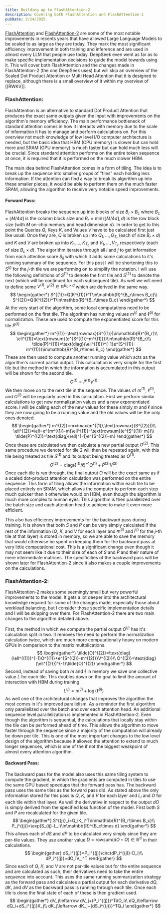 ```yaml
---
title: Building up to FlashAttention-2
description: Covering both FlashAttention and FlashAttention-2
pubDate: 2/24/2025
---
```

[FlashAttention](https://arxiv.org/abs/2205.14135) and [FlashAttention-2](https://arxiv.org/abs/2307.08691) are some of the most notable improvements in recents years that have allowed Large Language Models to be scaled to as large as they are today. They mark the most significant efficiency improvement in both training and inference and are used in almost every LLM that people use today. DeepSeek even went as far as to make specific implementation decisions to guide the model towards using it. This will cover both FlashAttention and the changes made in FlashAttention-2 (the one DeepSeek uses) but will skip an overview of the Scaled Dot Product Attention or Multi Head Attention that it is designed to replace, although there is a small overview of it within my overview of [[RWKV]].

### FlashAttention:
FlashAttention is an alternative to standard Dot Product Attention that produces the exact same outputs given the input with improvements on the algorithm's memory efficiency. The main performance bottleneck of standard attention comes in how it interacts with memory due to the scale of information it has to manage and perform calculations on. For this overview not much knowledge of low level I/O computer architecture is needed, but the basic idea that HBM (CPU memory) is slower but can hold more and SRAM (GPU memory) is much faster but can hold much less will be crucial. Since standard attention performs on the entire token sequence at once, it is required that it is performed on the much slower HBM.

The main idea behind FlashAttention comes in a form of tiling. The idea is to break up the sequence into smaller groups of "tiles" each holding less information. If the attention can find a way to break its algorithm up into these smaller pieces, it would be able to perform them on the much faster SRAM, allowing the algorithm to receive very notable speed improvements.

#### Forward Pass:
FlashAttention breaks the sequence up into blocks of size $B_r\times B_c$ where $B_c=\lfloor M/4d\rfloor$ is the column block size and $B_r=\min(\lfloor M/4d\rfloor,d)$ is the row block size (with $M$ on-chip memory and head dimension $d$). In order to get to this point the Queries $Q$, Keys $K$, and Values $V$ have to be calculated first just like usual. Once they are, $Q$ is broken up into $Q_1,\dots,Q_{T_r}$ (each of size $B_r\times d$) and $K$ and $V$ are broken up into $K_1,\dots,K_{T_c}$ and $V_1,\dots,V_{T_c}$ respectively (each of size $B_c\times d$). The algorithm iterates through all $i$ and $j$ to get information from each attention score $S_{ij}$ with which it adds some calculations to it's running summary of the sequence. For this post I will be shortening this to $S^{(j)}$ for the $j$-th tile we are performing on to simplify the notation. I will use the following definitions of $S^{(1)}$ to denote the first tile and $S^{(2)}$ to denote the next (which will be continued for each subsequent tile). As well we will need to define some $V^{(1)},V^{(2)}\in\mathbb{R}^{B_c\times d}$ which are derived in the same way.
$$
\begin{gather*}
S^{(1)}=Q(K^{(1)})^T\in\mathbb{R}^{B_r\times B_c}\\
S^{(2)}=Q(K^{(2)})^T\in\mathbb{R}^{B_r\times B_c}
\end{gather*}
$$
At the very start of the algorithm, some local computations need to be performed on the first tile. The algorithm has running values $m^{(j)}$ and $\ell^{(j)}$ for normalization. These are used to compute the exponentiated score for this tile $\tilde{P}^{(1)}$.
$$
\begin{gather*}
m^{(1)}=\text{rowmax}(S^{(1)})\in\mathbb{R}^{B_r}\\
\ell^{(1)}=\text{rowsum}(e^{S^{(1)}-m^{(1)}})\in\mathbb{R}^{B_r}\\
\tilde{P}^{(1)}=\text{diag}(\ell^{(1)})^{-1}e^{S^{(1)}-m^{(1)}}\in\mathbb{R}^{B_r\times B_c}
\end{gather*}
$$
These are then used to compute another running value which acts as the algorithm's current partial output. This calculation is very simple for the first tile but the method in which the information is accumulated in this output will be shown for the second tile.
$$
O^{(1)}=\tilde{P}^{(1)}V^{(1)}
$$
We then move on to the next tile in the sequence. The values of $m^{(1)}$, $\ell^{(1)}$, and $O^{(1)}$ will be regularly used in this calculation. First we perform similar calculations to get new normalization values and a new exponentiated score. I will be calling each of the new values for these simply $m$ and $\ell$ since they are now going to be a running value and the old values will be the only ones denoted.
$$
\begin{gather*}
m^{(2)}=m=\max(m^{(1)},\text{rowmax}(S^{(2)}))\\
\ell^{(2)}=\ell=e^{m^{(1)}-m}\ell^{(1)}+\text{rowsum}(e^{S^{(1)}-m})\\
\tilde{P}^{(2)}=\text{diag}(\ell)^{-1}e^{S^{(2)}-m}
\end{gather*}
$$
Once these are calculated we then calculate a new partial output $O^{(2)}$. This same procedure we denoted for tile 2 will then be repeated again, with this tile being treated as tile $S^{(1)}$ and its output being treated as $O^{(1)}$.
$$
O^{(2)}=\text{diag}(\ell^{(1)}/\ell)^{-1}O^{(1)}+\tilde{P}^{(2)}V^{(2)}
$$
Once each tile is ran through, the final output $O$ will be the exact same as if a scaled dot-product attention calculation was performed on the entire sequence. This form of tiling allows the information within each tile to be placed entirely on SRAM, which allows the computer to perform each step much quicker than it otherwise would on HBM, even though the algorithm is much more complex to human eyes. This algorithm is then parallelized over the batch size and each attention head to achieve to make it even more efficient.

This also has efficiency improvements for the backward pass during training. It is shown that both $S$ and $P$ can be very simply calculated if the rest of the information ($Q$, $K$, and $V$ for each layer and $m^{(j)}$ and $l^{(j)}$ for the $j$-th tile at that layer) is stored in memory, so we are able to save the memory that would otherwise be spent on keeping them for the backward pass at very little computational cost. This is a significant change even though it may not seem like it due to their size of each of $S$ and $P$ and their nature of mere intermediate matrices. The specificities of the backward pass will be shown later for FlashAttention-2 since it also makes a couple improvements on the calculations.
### FlashAttention-2:
FlashAttention-2 makes some seemingly small but very powerful improvements to the model. It gets a lot deeper into the architectural knowledge required for some of the changes made, especially those about workload balancing, but I consider those specific implementation details and I will be skipping over them. For FlashAttention-2 there are two main changes to the algorithm detailed above.

First, the method in which we compute the partial output $O^{(j)}$ has it's calculation split in two. It removes the need to perform the normalization calculation twice, which are much more computationally heavy on modern GPUs in comparison to the matrix multplications.
$$
\begin{gather*}
\tilde{O}^{(2)}=\text{diag}(\ell^{(1)})^{-1}O^{(1)}+e^{S^{(2)}-m^{(2)}}V^{(2)}\\
O^{(2)}=\text{diag}(\ell^{(2)})^{-1}\tilde{O}^{(2)}
\end{gather*}
$$
Second, instead of saving both $m$ and $\ell$ in memory we save one collective value $L$ for each tile. This doubles down on the goal to limit the amount of interaction with HBM during training.
$$
L^{(j)}=m^{(j)}+\log(\ell^{(j)})
$$
As well one of the architectural changes that improves the algorithm the most comes in it's improved parallelism. As a reminder the first algorithm only parallelized over the batch and over each attention head. An additional sequence level parallelization is implemented in FlashAttention-2. Even though the algorithm is sequential, the calculations that locally stay within the tile can be performed ahead of time. This allows the algorithm to move faster through the sequence since a majority of the computation will already be down per tile. This is one of the most important changes to the low level design of the algorithm because it allowed the attention to extend to much longer sequences, which is one of the if not the biggest weakpoint of almost every attention algorithm.

#### Backward Pass:
The backward pass for the model also uses this same tiling system to compute the gradient, in which the gradients are computed in tiles to use the same GPU based speedups that the forward pass has. The backward pass uses the same tiles as the forward pass did. As stated above the only information stored for this pass is $Q$, $K$, and $V$ for each layer and $L_i$ and $O$ for each tile within that layer. As well the derivative in respect to the output $dO$ is simply derived from the specified loss function of the model. First both $S$ and $P$ are recalculated for the given tile.
$$
\begin{gather*}
S^{(j)}_i=Q_iK_j^T\in\mathbb{R}^{B_r\times B_c}\\
P_j^{(j)}=\exp(S_{ij}-L_i)\in\mathbb{R}^{B_c\times d}
\end{gather*}
$$
This allows each of $dS$ and $dP$ to be calculated very simply since they are per-tile values. They use another value $D=\text{rowsum}(dO\circ O)\in\mathbb{R^d}$ in their calculations.
$$
\begin{gather}
dS_i^{(j)}=P_i^{(j)}\circ(dP_i^{(j)}-D_i)\\
dP_i^{(j)}=dO_iV_j^T
\end{gather}
$$
Since each of $Q$, $K$, and $V$ are not per-tile values but for the entire sequence and are calculated as such, their derivatives need to take the entire sequence into account. This uses the same running summarization strategy as the forward pass and calculates a partial output for each derivative $dQ$, $dK$, and $dV$ as the backward pass is running through each tile. Once each tile is done the final state of each of these is then gradient used.
$$
\begin{gather*}
dV_j\leftarrow dV_j+(P_i^{(j)})^TdO_i\\
dQ_i\leftarrow dQ_i+dS_i^{(j)}K_j\\
dK_j\leftarrow dK_j+{dS_i^{(j)}}^TQ_i
\end{gather*}
$$
